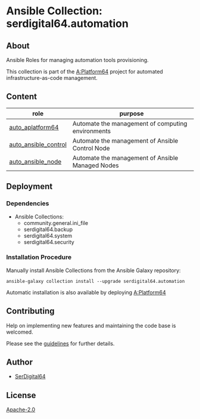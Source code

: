 # Ansible Collection: serdigital64.automation

## About

Ansible Roles for managing automation tools provisioning.

This collection is part of the [A:Platform64](https://github.com/aplatform64/aplatform64) project for automated infrastructure-as-code management.

## Content

| role                                                                                            | purpose                                           |
| ----------------------------------------------------------------------------------------------- | ------------------------------------------------- |
| [auto_aplatform64](https://aplatform64.readthedocs.io/en/latest/roles/auto_aplatform64)         | Automate the management of computing environments |
| [auto_ansible_control](https://aplatform64.readthedocs.io/en/latest/roles/auto_ansible_control) | Automate the management of Ansible Control Node   |
| [auto_ansible_node](https://aplatform64.readthedocs.io/en/latest/roles/auto_ansible_node)       | Automate the management of Ansible Managed Nodes  |

## Deployment

### Dependencies

- Ansible Collections:
  - community.general.ini_file
  - serdigital64.backup
  - serdigital64.system
  - serdigital64.security

### Installation Procedure

Manually install Ansible Collections from the Ansible Galaxy repository:

```shell
ansible-galaxy collection install --upgrade serdigital64.automation
```

Automatic installation is also available by deploying [A:Platform64](https://aplatform64.readthedocs.io/en/latest/#deployment)

## Contributing

Help on implementing new features and maintaining the code base is welcomed.

Please see the [guidelines](https://aplatform64.readthedocs.io/en/latest/contributing/CONTRIBUTING) for further details.

## Author

- [SerDigital64](https://serdigital64.github.io/)

## License

[Apache-2.0](https://www.apache.org/licenses/LICENSE-2.0.txt)
